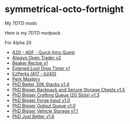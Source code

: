 # symmetrical-octo-fortnight
My 7DTD mods

Here is my 7DTD modpack.

For Alpha 20

- [A20 - AGF - Quick Intro Quest](https://www.nexusmods.com/7daystodie/mods/1769)
- [Always Open Trader v2](https://www.nexusmods.com/7daystodie/mods/415)
- [Beaker Recipe v1](https://www.nexusmods.com/7daystodie/mods/308)
- [Extened Loot Drop Timer v1](https://www.nexusmods.com/7daystodie/mods/584)
- [EzPerks (A17 - b240)](https://www.nexusmods.com/7daystodie/mods/181)
- [Perk Mastery](https://www.nexusmods.com/7daystodie/mods/1330)
- [PhD Better 30K Stacks v1.4](https://www.nexusmods.com/7daystodie/mods/575)
- [PhD Bigger Backpack and Secure Storage Chests v1.5](https://www.nexusmods.com/7daystodie/mods/912)
- [PhD Bigger Crafting Queue (20 Slots) v1.3](https://www.nexusmods.com/7daystodie/mods/384)
- [PhD Bigger Forge Input v1.0](https://www.nexusmods.com/7daystodie/mods/918)
- [PhD Bigger Output Queue v1.0](https://www.nexusmods.com/7daystodie/mods/1042)
- [PhD Bigger Vehicle Storage v1.1](https://www.nexusmods.com/7daystodie/mods/919)
- [PhD Just Better v1.6](https://www.nexusmods.com/7daystodie/mods/570)
